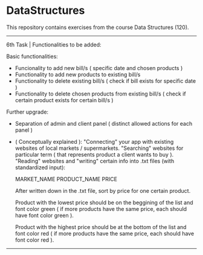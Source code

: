 # DataStructures
This repository contains exercises from the course Data Structures (120).

---

6th Task | Functionalities to be added:

Basic functionalities:
- Funcionality to add new bill/s ( specific date and chosen products )
- Functionality to add new products to existing bill/s
- Functionality to delete existing bill/s ( check if bill exists for specific date )
- Functionality to delete chosen products from existing bill/s ( check if certain product exists for certain bill/s )

Further upgrade:
- Separation of admin and client panel ( distinct allowed actions for each panel )
- ( Conceptually explained ): "Connecting" your app with existing websites of local markets / supermarkets.
  "Searching" websites for particular term ( that represents product a client wants to buy ).
  "Reading" websites and "writing" certain info into .txt files (with standardized input):
    
    MARKET_NAME   PRODUCT_NAME    PRICE
    
   After written down in the .txt file, sort by price for one certain product.
   
   Product with the lowest price should be on the beggining of the list and font color green 
   ( if more products have the same price, each should have font color green ).
   
   Product with the highest price should be at the bottom of the list and font color red 
   ( if more products have the same price, each should have font color red ).
 
---
